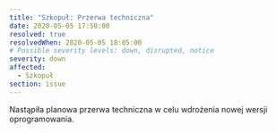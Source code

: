 ```yaml
---
title: "Szkopuł: Przerwa techniczna"
date: 2020-05-05 17:50:00
resolved: true
resolvedWhen: 2020-05-05 18:05:00
# Possible severity levels: down, disrupted, notice
severity: down
affected:
  - Szkopuł
section: issue
---
```


Nastąpiła planowa przerwa techniczna
w celu wdrożenia nowej wersji oprogramowania.
